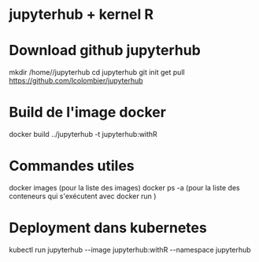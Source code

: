 # jupyterhub + kernel R

# Download github jupyterhub
mkdir /home/<user>/jupyterhub
cd jupyterhub
git init
get pull https://github.com/lcolombier/jupyterhub

# Build de l'image docker
docker build ../jupyterhub -t  jupyterhub:withR

# Commandes utiles
docker images (pour la liste des images)
docker ps -a (pour la liste des conteneurs qui s'exécutent avec docker run <image>)

# Deployment dans kubernetes
kubectl run jupyterhub --image jupyterhub:withR --namespace jupyterhub
